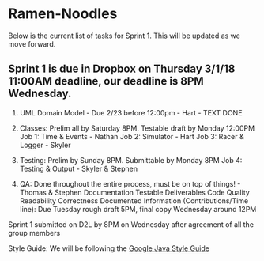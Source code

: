 # Ramen-Noodles
Below is the current list of tasks for Sprint 1. This will be updated as we move forward.

## Sprint 1 is due in Dropbox on Thursday 3/1/18 11:00AM deadline, our deadline is 8PM Wednesday.

1. UML Domain Model - Due 2/23 before 12:00pm - Hart - TEXT DONE

2. Classes: Prelim all by Saturday 8PM. Testable draft by Monday 12:00PM
	Job 1: Time & Events - Nathan
	Job 2: Simulator - Hart
	Job 3: Racer & Logger - Skyler
	
3. Testing: Prelim by Sunday 8PM. Submittable by Monday 8PM
	Job 4: Testing & Output - Skyler & Stephen
	
4. QA: Done throughout the entire process, must be on top of things! - Thomas & Stephen
	Documentation
	Testable
	Deliverables
	Code Quality
	Readability
	Correctness
	Documented Information (Contributions/Time line): Due Tuesday rough draft 5PM, final copy Wednesday around 12PM
	
	
Sprint 1 submitted on D2L by 8PM on Wednesday after agreement of all the group members



Style Guide:
We will be following the [Google Java Style Guide](https://google.github.io/styleguide/javaguide.html)
